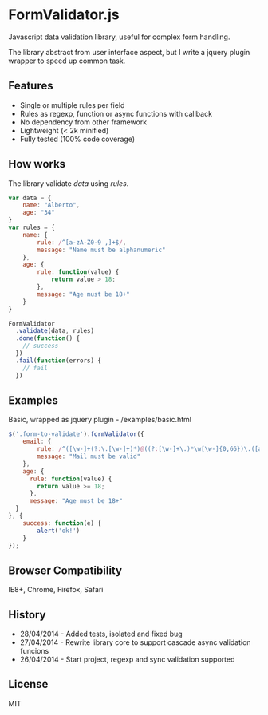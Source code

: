 FormValidator.js
================

Javascript data validation library, useful for complex form handling.

The library abstract from user interface aspect, but I write a jquery plugin wrapper to speed up common task. 

## Features

* Single or multiple rules per field
* Rules as regexp, function or async functions with callback
* No dependency from other framework
* Lightweight  (< 2k minified)
* Fully tested (100% code coverage)

## How works

The library validate *data* using *rules*. 

```javascript
var data = {
    name: "Alberto",
    age: "34"
}
var rules = {
    name: {
        rule: /^[a-zA-Z0-9 ,]+$/,
        message: "Name must be alphanumeric"
    },
    age: {
        rule: function(value) {
            return value > 18;
        },
        message: "Age must be 18+"
    }
}

FormValidator
  .validate(data, rules)
  .done(function() {
    // success
  })
  .fail(function(errors) {
    // fail
  })

```



## Examples 

Basic, wrapped as jquery plugin - /examples/basic.html

```javascript
$('.form-to-validate').formValidator({
    email: {
        rule: /^([\w-]+(?:\.[\w-]+)*)@((?:[\w-]+\.)*\w[\w-]{0,66})\.([a-z]{2,6}(?:\.[a-z]{2})?)$/i,
        message: "Mail must be valid"
    },
    age: {
      rule: function(value) {
        return value >= 18;
      },
      message: "Age must be 18+"
  }
}, {
    success: function(e) {
        alert('ok!')
    }
});
```

## Browser Compatibility

IE8+, Chrome, Firefox, Safari

## History

* 28/04/2014 - Added tests, isolated and fixed bug
* 27/04/2014 - Rewrite library core to support cascade async validation funcions
* 26/04/2014 - Start project, regexp and sync validation supported

## License 

MIT
